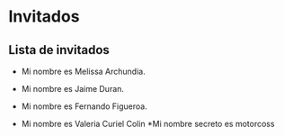 # Invitados

## Lista de invitados

* Mi nombre es Melissa Archundia.

* Mi nombre es Jaime Duran.

* Mi nombre es Fernando Figueroa.
* Mi nombre es Valeria Curiel Colin
    *Mi nombre secreto es motorcoss
